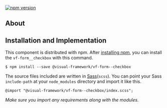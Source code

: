 [![npm version](https://badge.fury.io/js/%40visual-framework%2Fvf-form__checkbox.svg)](https://badge.fury.io/js/%40visual-framework%2Fvf-form__checkbox)

## About

## Installation and Implementation

This component is distributed with npm. After [installing npm](https://www.npmjs.com/get-npm), you can install the `vf-form__checkbox` with this command.

```
$ npm install --save @visual-framework/vf-form--checkbox
```

The source files included are written in [Sass](http://sass-lang.com)(`scss`). You can point your Sass `include-path` at your `node_modules` directory and import it like this.

```
@import "@visual-framework/vf-form--checkbox/index.scss";
```

_Make sure you import any requirements along with the modules._
